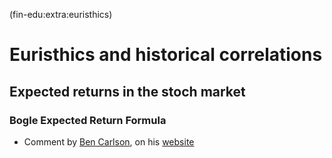 (fin-edu:extra:euristhics)
# Euristhics and historical correlations



## Expected returns in the stoch market

### Bogle Expected Return Formula

- Comment by [Ben Carlson](fin-edu:resources:people:carlson), on his [website](https://awealthofcommonsense.com/2025/06/expected-returns-in-the-stock-market/)
